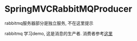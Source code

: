 # SpringMVCRabbitMQProducer

rabbitmq服务器部分是独立服务, 不在这里提示

rabbitmq 学习demo, 这是消息的生产者.
消费者参考[这里](https://github.com/goreycn/SpringBootRabbitMQReceiver)
